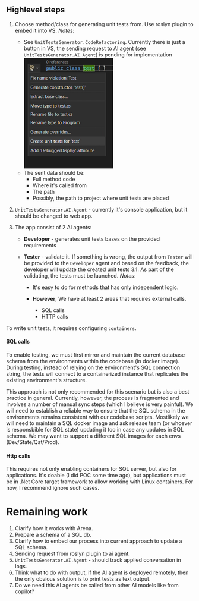 ## Highlevel steps

1.  Choose method/class for generating unit tests from. Use roslyn plugin to embed it into VS.
    _Notes_:

    - See `UnitTestsGenerator.CodeRefactoring`. Currently there is just a button in VS, the sending request to AI agent (see `UnitTestsGenerator.AI.Agent`) is pending for implementation
      ![alt text](imgs/roslyn-refactoring.png)
    - The sent data should be:
      - Full method code
      - Where it's called from
      - The path
      - Possibly, the path to project where unit tests are placed

2.  `UnitTestsGenerator.AI.Agent` - currently it's console application, but it should be changed to web app.
3.  The app consist of 2 AI agents:

    - **Developer** - generates unit tests bases on the provided requirements
    - **Tester** - validate it. If something is wrong, the output from `Tester` will be provided to the `Developer` agent and based on the feedback, the developer will update the created unit tests
      3.1. As part of the validating, the tests must be launched.
      _Notes_:

      - It's easy to do for methods that has only independent logic.
      - **However**, We have at least 2 areas that requires external calls.

        - SQL calls
        - HTTP calls

To write unit tests, it requires configuring `containers`.

#### SQL calls

To enable testing, we must first mirror and maintain the current database schema from the environments within the codebase (in docker image). During testing, instead of relying on the environment's SQL connection string, the tests will connect to a containerized instance that replicates the existing environment's structure.

This approach is not only recommended for this scenario but is also a best practice in general. Currently, however, the process is fragmented and involves a number of manual sync steps (which I believe is very painful). We will need to establish a reliable way to ensure that the SQL schema in the environments remains consistent with our codebase scripts. Mostlikely we will need to maintain a SQL docker image and ask release team (or whoever is responsbible for SQL state) updating it too in case any updates in SQL schema. We may want to support a different SQL images for each envs (Dev/State/Qat/Prod).

#### Http calls

This requires not only enabling containers for SQL server, but also for applications. It's doable (I did POC some time ago), but applications must be in .Net Core target framework to allow working with Linux containers. For now, I recommend ignore such cases.

# Remaining work

1. Clarify how it works with Arena.
2. Prepare a schema of a SQL db.
3. Clarify how to embed our process into current approach to update a SQL schema.
3. Sending request from roslyn plugin to ai agent.
4. `UnitTestsGenerator.AI.Agent` - should track applied conversation in logs.
5. Think what to do with output, if the AI agent is deployed remotely, then the only obvious solution is to print tests as text output.
6. Do we need this AI agents be called from other AI models like from copilot?